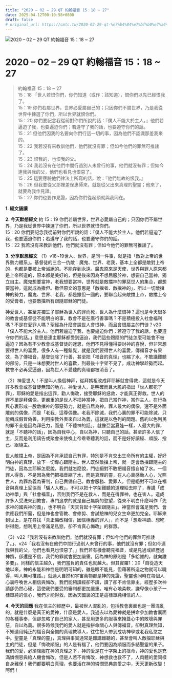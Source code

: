 ```yaml
---
title: "2020 – 02 – 29 QT 約翰福音 15：18 ~ 27"
date: 2025-04-12T00:10:58+0800
draft: false
# original_url: https://cmtc.tw/2020-02-29-qt-%e7%b4%84%e7%bf%b0%e7%a6%8f%e9%9f%b3-15%ef%bc%9a18-27
---
```


![2020 – 02 – 29 QT 約翰福音 15：18 ~ 27](/images/qt.jpg   "2020 – 02 – 29 QT 約翰福音 15：18 ~ 27")

# 2020 – 02 – 29 QT 約翰福音 15：18 ~ 27

> 約翰福音 15：18 ~ 27  
> 15：18 「世人若恨你們，你們知道（或作：該知道），恨你們以先已經恨我了。  
> 15：19 你們若屬世界，世界必愛屬自己的；只因你們不屬世界，乃是我從世界中揀選了你們，所以世界就恨你們。  
> 15：20 你們要記念我從前對你們所說的話：『僕人不能大於主人。』他們若逼迫了我，也要逼迫你們；若遵守了我的話，也要遵守你們的話。  
> 15：21 但他們因我的名要向你們行這一切的事，因為他們不認識那差我來的。  
> 15：22 我若沒有來教訓他們，他們就沒有罪；但如今他們的罪無可推諉了。  
> 15：23 恨我的，也恨我的父。  
> 15：24 我若沒有在他們中間行過別人未曾行的事，他們就沒有罪；但如今連我與我的父，他們也看見也恨惡了。  
> 15：25 這要應驗他們律法上所寫的話，說：『他們無故的恨我。』  
> 15：26 但我要從父那裡差保惠師來，就是從父出來真理的聖靈；他來了，就要為我作見證。  
> 15：27 你們也要作見證，因為你們從起頭就與我同在。

**1. 經文誦讀**

**2.  今天默想經文**
約 15：19 你們若屬世界，世界必愛屬自己的；只因你們不屬世界，乃是我從世界中揀選了你們，所以世界就恨你們。  
15：20 你們要記念我從前對你們所說的話：『僕人不能大於主人。他們若逼迫了我，也要逼迫你們；若遵守了我的話，也要遵守你們的話。  
15：22 我若沒有來教訓他們，他們就沒有罪；但如今他們的罪無可推諉了。

**3. 分享默想經文**
（1）v18\~19世人、世界，是同一件事，就是指「敵對上帝的世界勢力體系」。基督徒的三合一仇敵：魔鬼、世界、老我，基本上全都是敵對上帝的，也都是要被上帝滅絕的。不能存到永遠。魔鬼原來是天使，世界與罪人原來都是上帝所造的，原本都是美好的，但是後來因為不想屈服於神，想要自己當神，獨立自主。魔鬼想要當神，老我想要當神，世界就是敵擋神的罪惡世人的集合，都想要當神，這就成為撒但。撒但原文的意思是「敵擋者、敵擋神的」，所以一切敵擋神的勢力，魔鬼、世界、老我，都是撒但一國的，要聯合起來敵擋上帝，敵擋上帝的受膏者，也要敵擋所有跟隨耶穌的門徒。

神愛世人，甚至差獨生子耶穌為世人的罪而死，世人為什麼恨神？這也是今天很多的教會或基督徒不能明白的事，教會不是在廣行善事嗎？不是積極投入社會福利嗎？不是在愛罪人嗎？聖經為什麼會說世人會恨神，而且會恨屬主的門徒？v20 「僕人不能大於主人。他們若逼迫了我，也要逼迫你們；若遵守了我的話，也要遵守你們的話。」意思是連主耶穌都受到逼迫，我們這些跟隨的門徒怎麼可能會不被逼迫？因為有不少教會或基督徒的迷思，他們不見得懂得要討神的喜悅，但非常想要得世人的喜愛。很多人有一種錯覺，就是我們要得世人的喜愛，傳福音才有果效，為了傳福音，基督徒除了行善，甚至把「福音的真理」也縮了水，不敢講難聽的部份，只是一味想要討世人的喜歡，到最後十字架不見了，成功神學趁勢而起。教會不必再受逼迫，因為世人不愛聽的真理都被消音了。

（2）神愛世人！不是叫人換個神拜，從拜媽祖改成拜耶穌就會得救，這就是今天許多教會或基督徒無知的地方。神愛世人，是明確而且大膽的指出「世人都犯了罪」，耶穌的愛是指出這罪，勸人悔改，接受耶穌的拯救，才能真正得救。世人的罪不單是拜偶像，更嚴重的是世人不把神當神，把自己當作神，當作主人，在行為與心裏形成一股敵擋神的邪惡勢力，就是自居為神。罪人最大的偶像，還不是外面雕刻的偶像，而是「老我」這尊偶像。老我不除滅，我們心裏的罪不可能除滅，只能轉成假冒偽善，利用宗教外表來自以為義，這就是以色列的問題。舊約以色列民的罪不全是因為拜巴力，而是「不聽神的話」，就像亞當夏娃一樣，人最大的罪，就是「不聽神的話」，因為自我中心，自以為神，只聽自己的話。甚至許多人信了主，反而是利用禱告或聚會來使喚上帝乖乖聽我的話，而不是好好讀經、順服、捨己、跟隨主。

世人敵擋上帝，是因為不肯承認自己有罪，特別是不肯交出生命所有的主權，好好明白神的真理，放下一切專心跟隨主。世人既然敵擋上帝，就一定會敵擋跟隨主的門徒，因為主耶穌怎麼說，我們就怎麼說，門徒絕對不敢把福音擅自縮了水。一個罪人得救，不是因為我們把福音縮了水，而是真理的靈，在人心裏感動人心，光照世人，為罪為義為審判，自己責備自己。教會服務、愛罪人，但是絕對不可以在福音與真理上妥協而「騙人入教」，不可以把十字架難聽的道理給去除了，專講「成功神學」與「社會福音」，否則我們不是在救人，而是在得罪神，也在害人。造成許多人受洗來到教會，專門追求的就是自己無窮的慾望，從來不明白什麼叫作「先求神的國與神的義」，也不明白「天天背起十字架跟隨主」。神當然會滿足我們、會供應我們所需，但是神也會管教、會修剪、會試驗神的兒女生命更加完全。耶穌來到世上，是在尋找「真正悔改相信，因信稱義的罪人」，而不是「想看神蹟、想吃餅得飽，想利用上帝滿足私慾，卻不肯真心悔改」的群眾。

（3）v22「我若沒有來教訓他們，他們就沒有罪；但如今他們的罪無可推諉了。」、v24「我若沒有在他們中間行過別人未曾行的事，他們就沒有罪；但如今連我與我的父，他們也看見也恨惡了。」我們若有機會聽見福音，或是見過或經歷過神蹟，卻還是不信，我們的罪就會更加嚴重。因為神的原則是「多給誰的，就向誰多要」。同樣的信主越久，我們當負的責任也就越大。但其實羅1：20「自從造天地以來，神的永能和神性是明明可知的，雖是眼不能見，但藉著所造之物就可以曉得，叫人無可推諉。」就連大自然和宇宙萬物都是神的見證，聖靈也同時在每個人心裏呼喚世人相信與悔改。我們能夠讀經卻不讀，讀了卻不肯信靠主，經歷多次神蹟卻仍然心硬，這使我們要受的審判都更加嚴重。唯有心地柔軟，謙卑像小孩子一樣單純的信心，我們才能得救，因為天國裏的正是這樣單純相信的人。

**4. 今天的回應**
我在信主的經歷中，最被世人混亂的，包括教會裏面也是一團混亂的，就是什麼是真正的愛神，什麼是愛人。我過去以為愛神就是拼命參加教會裏面的各種事奉，但卻忽略了自己的家人，甚至用更多的服事來掩蓋心中的敗壞與罪惡，自以為義。很多時候我們的愛人就是指拼命關心人與傳福音，卻對真理無知，不知道用純正的福音與全備的真理教導人，往往把人帶到成功神學或老我私慾之中。聖靈是「真理的靈」，真理與事實通常是難講難聽的，甚至會叫人敵擋耶穌與主的門徒，但是「悔改順服」的人是有福了，他們要因為順服而多結聖靈的果子。我們的愛，必須降服在神的真理之下，神的愛是在十字架上的捨命，神的愛也是充滿憐憫恩典給人機會悔改。但是人若不肯悔改，神想救也救不了，人肉體的愛同樣自身難保！我們都要明白真理，也要活在神的憐憫恩典慈愛之中，天天更新改變！阿們！
